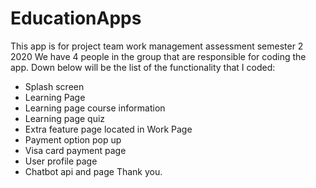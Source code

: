 # EducationApps
This app is for project team work management assessment semester 2 2020
We have 4 people in the group that are responsible for coding the app. Down below will be the list of the functionality that I coded:
- Splash screen
- Learning Page
- Learning page course information
- Learning page quiz
- Extra feature page located in Work Page
- Payment option pop up
- Visa card payment page
- User profile page
- Chatbot api and page
Thank you.
